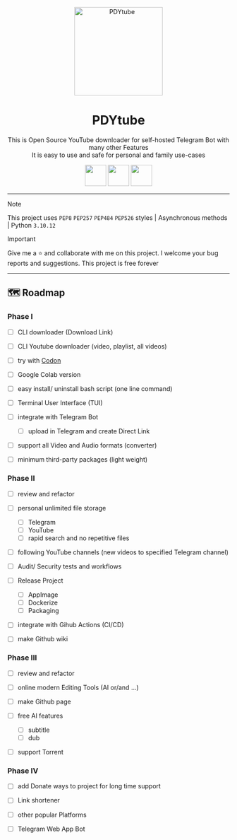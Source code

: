 <p align="center">
<img src="https://github.com/ImanMontajabi/PDYtube/assets/52942515/19e4d5e4-153d-438e-805d-8dacb4103b6f" alt="PDYtube" width="200">
</p>


<h1 align="center">PDYtube</h1>


<p align="center">This is Open Source YouTube downloader for self-hosted Telegram Bot with many other Features
    <br>
         It is easy to use and safe for personal and family use-cases
    </br>
</p>


<p align="center">
 <img src="https://github.com/ImanMontajabi/PDYtube/assets/52942515/12f180cb-05cb-45ab-beb8-345b8a4b1829" width="48"> <img src="https://github.com/ImanMontajabi/PDYtube/assets/52942515/5b3bece1-67f9-44f3-9001-a39b340156ae" width=48> <img src="https://github.com/ImanMontajabi/PDYtube/assets/52942515/2cc927dd-2b6b-4e13-bd6a-a067293663c1" width=48> 
</p>


-----------------------------
> [!NOTE]
> This project uses `PEP8` `PEP257` `PEP484` `PEP526` styles | Asynchronous methods | Python `3.10.12`


> [!IMPORTANT]
> Give me a ⭐ and collaborate with me on this project. I welcome your bug reports and suggestions. This project is free forever
-----------------------------


## 🗺️ Roadmap

 
### Phase I


- [ ] CLI downloader (Download Link)
- [ ] CLI Youtube downloader (video, playlist, all videos)
- [ ] try with [Codon](https://docs.exaloop.io/codon)
- [ ] Google Colab version
- [ ] easy install/ uninstall bash script (one line command)
- [ ] Terminal User Interface (TUI)
- [ ] integrate with Telegram Bot
  - [ ] upload in Telegram and create Direct Link
- [ ] support all Video and Audio formats (converter)
- [ ] minimum third-party packages (light weight)


### Phase II


- [ ] review and refactor
- [ ] personal unlimited file storage
  - [ ] Telegram
  - [ ] YouTube
  - [ ] rapid search and no repetitive files
- [ ] following YouTube channels (new videos to specified Telegram channel)
- [ ] Audit/ Security tests and workflows
- [ ] Release Project
  - [ ] AppImage
  - [ ] Dockerize
  - [ ] Packaging
- [ ] integrate with Gihub Actions (CI/CD)
- [ ] make Github wiki


### Phase III


- [ ] review and refactor
- [ ] online modern Editing Tools (AI or/and ...)
- [ ] make Github page
- [ ] free AI features
  - [ ] subtitle
  - [ ] dub
- [ ] support Torrent


### Phase IV


- [ ] add Donate ways to project for long time support
- [ ] Link shortener
- [ ] other popular Platforms
- [ ] Telegram Web App Bot

